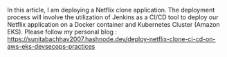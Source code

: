 In this article, I am deploying a Netflix clone application. The deployment process will involve the utilization of Jenkins as a CI/CD tool to deploy our Netflix application on a Docker container and Kubernetes Cluster (Amazon EKS).
Please follow my personal blog : https://sunitabachhav2007.hashnode.dev/deploy-netflix-clone-ci-cd-on-aws-eks-devsecops-practices
